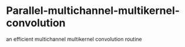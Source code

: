 # Parallel-multichannel-multikernel-convolution
an efficient multichannel multikernel convolution routine
